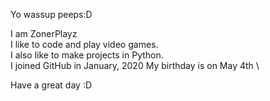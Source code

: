 Yo wassup peeps:D

I am ZonerPlayz \
I like to code and play video games.\
I also like to make projects in Python. \
I joined GitHub in January, 2020
My birthday is on May 4th \

Have a great day :D
